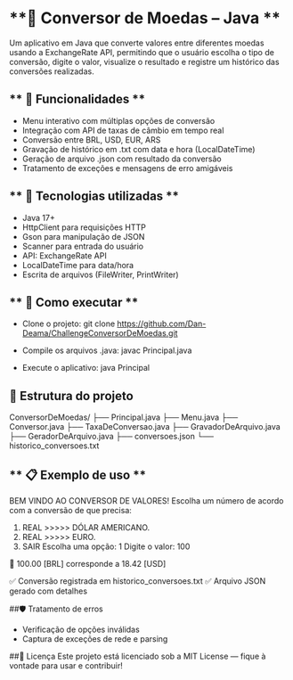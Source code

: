 # **💸 Conversor de Moedas – Java **
Um aplicativo em Java que converte valores entre diferentes moedas usando a ExchangeRate API, permitindo que o usuário escolha o tipo de conversão, digite o valor, visualize o resultado e registre um histórico das conversões realizadas.



## ** 🧰 Funcionalidades **
- Menu interativo com múltiplas opções de conversão
- Integração com API de taxas de câmbio em tempo real
- Conversão entre BRL, USD, EUR, ARS
- Gravação de histórico em .txt com data e hora (LocalDateTime)
- Geração de arquivo .json com resultado da conversão
- Tratamento de exceções e mensagens de erro amigáveis



## ** 🎯 Tecnologias utilizadas **
- Java 17+
- HttpClient para requisições HTTP
- Gson para manipulação de JSON
- Scanner para entrada do usuário
- API: ExchangeRate API
- LocalDateTime para data/hora
- Escrita de arquivos (FileWriter, PrintWriter)
  


## ** 🚀 Como executar **
- Clone o projeto:
git clone https://github.com/Dan-Deama/ChallengeConversorDeMoedas.git


- Compile os arquivos .java:
javac Principal.java


- Execute o aplicativo:
java Principal



## 📂 Estrutura do projeto
ConversorDeMoedas/
├── Principal.java
├── Menu.java
├── Conversor.java
├── TaxaDeConversao.java
├── GravadorDeArquivo.java
├── GeradorDeArquivo.java
├── conversoes.json
└── historico_conversoes.txt



## ** 📋 Exemplo de uso **
BEM VINDO AO CONVERSOR DE VALORES!
Escolha um número de acordo com a conversão de que precisa: 
1) REAL >>>>> DÓLAR AMERICANO.
2) REAL >>>>> EURO.
0) SAIR
Escolha uma opção: 1
Digite o valor: 100

💱 100.00 [BRL] corresponde a 18.42 [USD]

✅ Conversão registrada em historico_conversoes.txt 
✅ Arquivo JSON gerado com detalhes



##🛡️ Tratamento de erros
- Verificação de opções inválidas
- Captura de exceções de rede e parsing




##📜 Licença
Este projeto está licenciado sob a MIT License — fique à vontade para usar e contribuir!
